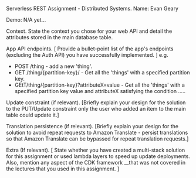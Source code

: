 Serverless REST Assignment - Distributed Systems.
Name: Evan Geary

Demo: N/A yet...

Context.
State the context you chose for your web API and detail the attributes stored in the main database table.

App API endpoints.
[ Provide a bullet-point list of the app's endpoints (excluding the Auth API) you have successfully implemented. ]
e.g.
 
+ POST /thing - add a new 'thing'.
+ GET /thing/{partition-key}/ - Get all the 'things' with a specified partition key.
+ GEtT/thing/{partition-key}?attributeX=value - Get all the 'things' with a specified partition key value and attributeX satisfying the condition .....

Update constraint (if relevant).
[Briefly explain your design for the solution to the PUT/Update constraint 
only the user who added an item to the main table could update it.]

Translation persistence (if relevant).
[Briefly explain your design for the solution to avoid repeat requests to Amazon Translate - persist translations so that Amazon Translate can be bypassed for repeat translation requests.]

Extra (If relevant).
[ State whether you have created a multi-stack solution for this assignment or used lambda layers to speed up update deployments. Also, mention any aspect of the CDK framework __that was not covered in the lectures that you used in this assignment. ]
